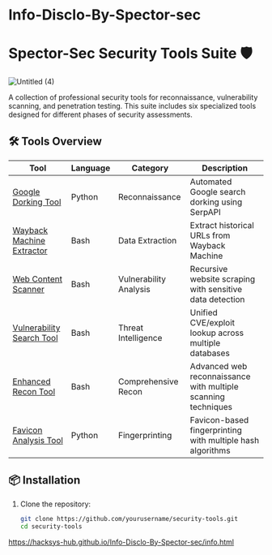 # Info-Disclo-By-Spector-sec

# Spector-Sec Security Tools Suite 🛡️

![Untitled (4)](https://github.com/user-attachments/assets/f79d3e6d-1d87-41d3-80c4-b8dc9c97e99c)


A collection of professional security tools for reconnaissance, vulnerability scanning, and penetration testing. This suite includes six specialized tools designed for different phases of security assessments.

## 🛠️ Tools Overview

| Tool | Language | Category | Description |
|------|----------|----------|-------------|
| [Google Dorking Tool](#[google-dorking-tool](https://github.com/hacksys-hub/Info-Disclo-By-Spector-sec/tree/main/security-tools/google-dorking)) | Python | Reconnaissance | Automated Google search dorking using SerpAPI |
| [Wayback Machine Extractor]([#[waybackurls-sh]](https://github.com/hacksys-hub/Info-Disclo-By-Spector-sec/tree/main/security-tools/wayback-extractor)) | Bash | Data Extraction | Extract historical URLs from Wayback Machine |
| [Web Content Scanner]([#web-content-scanner](https://github.com/hacksys-hub/Info-Disclo-By-Spector-sec/tree/main/security-tools/web-scanner)) | Bash | Vulnerability Analysis | Recursive website scraping with sensitive data detection |
| [Vulnerability Search Tool]([#vulnerability-search-tool](https://github.com/hacksys-hub/Info-Disclo-By-Spector-sec/tree/main/security-tools/vuln-search)) | Bash | Threat Intelligence | Unified CVE/exploit lookup across multiple databases |
| [Enhanced Recon Tool]([#enhanced-recon-tool](https://github.com/hacksys-hub/Info-Disclo-By-Spector-sec/tree/main/security-tools/enhanced-recon)) | Bash | Comprehensive Recon | Advanced web reconnaissance with multiple scanning techniques |
| [Favicon Analysis Tool]([#favicon-analysis-tool](https://github.com/hacksys-hub/Info-Disclo-By-Spector-sec/tree/main/security-tools/favicon-analyzer)) | Python | Fingerprinting | Favicon-based fingerprinting with multiple hash algorithms |

## 📦 Installation

1. Clone the repository:
   ```bash
   git clone https://github.com/yourusername/security-tools.git
   cd security-tools


https://hacksys-hub.github.io/Info-Disclo-By-Spector-sec/info.html
